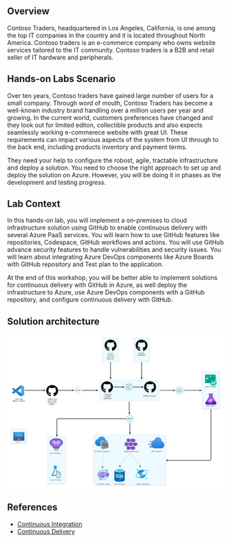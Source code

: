 ## Overview

Contoso Traders, headquartered in Los Angeles, California, is one among the top IT companies in the country and it is located throughout North America. Contoso traders is an e-commerce company who owns website services tailored to the IT community. Contoso traders is a B2B and retail seller of IT hardware and peripherals.

## Hands-on Labs Scenario

Over ten years, Contoso traders have gained large number of users for a small company. Through word of mouth, Contoso Traders has become a well-known industry brand handling over a million users per year and growing. In the current world, customers preferences have changed and they look out for limited editon, collectible products and also expects seamlessly working e-commerece website with great UI. These requirements can impact various aspects of the system from UI through to the back end, including products inventory and payment terms.

They need your help to configure the robost, agile, tractable infrastructure and deploy a solution. You need to choose the right approach to set up and deploy the solution on Azure. However, you will be doing it in phases as the development and testing progress.

## Lab Context 

In this hands-on lab, you will implement a on-premises to cloud infrastructure solution using GitHub to enable continuous delivery with several Azure PaaS services. You will learn how to use GitHub features like repositories, Codespace, GitHub workflows and actions. You will use GitHub advance security features to handle vulnerabilities and security issues. You will learn about integrating Azure DevOps components like Azure Boards with GitHub repository and Test plan to the application.

At the end of this workshop, you will be better able to implement solutions for continuous delivery with GitHub in Azure, as well deploy the infrastructure to Azure, use Azure DevOps components with a GitHub repository, and configure continuous delivery with GitHub.
 
## Solution architecture

![](media/architecturediagram11.jpg)

## References
 
 - [Continuous Integration](https://docs.microsoft.com/en-us/devops/develop/what-is-continuous-integration)
 - [Continuous Delivery](https://docs.microsoft.com/en-us/devops/deliver/what-is-continuous-delivery)



